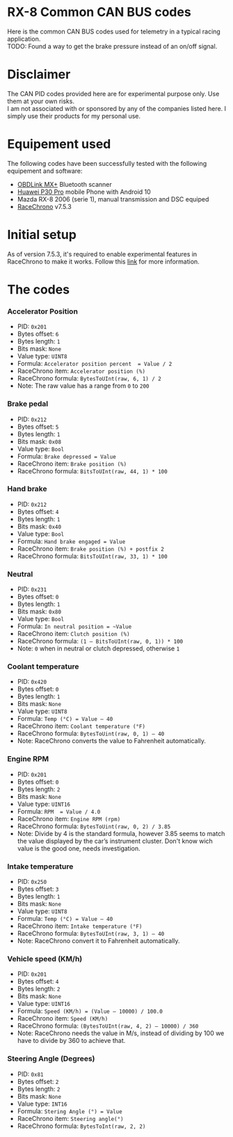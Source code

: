# RX-8 Common CAN BUS codes
Here is the common CAN BUS codes used for telemetry in a typical racing application.  
TODO: Found a way to get the brake pressure instead of an on/off signal.

# Disclaimer
The CAN PID codes provided here are for experimental purpose only. Use them at your own risks.  
I am not associated with or sponsored by any of the companies listed here. I simply use their products for my personal use.

# Equipement used
The following codes have been successfully tested with the following equipement and software:
- [OBDLink MX+](https://www.obdlink.com/products/obdlink-mxp) Bluetooth scanner
- [Huawei P30 Pro](https://consumer.huawei.com/en/phones/p30) mobile Phone with Android 10
- Mazda RX-8 2006 (serie 1), manual transmission and DSC equiped
- [RaceChrono](https://racechrono.com) v7.5.3

# Initial setup
As of version 7.5.3, it's required to enable experimental features in RaceChrono to make it works. Follow this [link](https://racechrono.com/article/faq/how-do-i-log-can-bus-messages) for more information.

# The codes
### Accelerator Position
- PID: `0x201`
- Bytes offset: `6`
- Bytes length: `1`
- Bits mask: `None`
- Value type: `UINT8`
- Formula: `Accelerator position percent  = Value / 2`
- RaceChrono item: `Accelerator position (%)`
- RaceChrono formula: `BytesToUInt(raw, 6, 1) / 2`
- Note: The raw value has a range from `0` to `200`

### Brake pedal
- PID: `0x212`
- Bytes offset: `5`
- Bytes length: `1`
- Bits mask: `0x08`
- Value type: `Bool`
- Formula: `Brake depressed = Value`
- RaceChrono item: `Brake position (%)`
- RaceChrono formula: `BitsToUInt(raw, 44, 1) * 100`

### Hand brake
- PID: `0x212`
- Bytes offset: `4`
- Bytes length: `1`
- Bits mask: `0x40`
- Value type: `Bool`
- Formula: `Hand brake engaged = Value`
- RaceChrono item: `Brake position (%) + postfix 2`
- RaceChrono formula: `BitsToUInt(raw, 33, 1) * 100`

### Neutral
- PID: `0x231`
- Bytes offset: `0`
- Bytes length: `1`
- Bits mask: `0x80`
- Value type: `Bool`
- Formula: `In neutral position = ~Value`
- RaceChrono item: `Clutch position (%)`
- RaceChrono formula: `(1 – BitsToUInt(raw, 0, 1)) * 100`
- Note: `0` when in neutral or clutch depressed, otherwise `1`

### Coolant temperature
- PID: `0x420`
- Bytes offset: `0`
- Bytes length: `1`
- Bits mask: `None`
- Value type: `UINT8`
- Formula: `Temp (°C) = Value – 40`
- RaceChrono item: `Coolant temperature (°F)`
- RaceChrono formula: `BytesToUint(raw, 0, 1) – 40`
- Note: RaceChrono converts the value to Fahrenheit automatically.

### Engine RPM
- PID: `0x201`
- Bytes offset: `0`
- Bytes length: `2`
- Bits mask: `None`
- Value type: `UINT16`
- Formula: `RPM  = Value / 4.0`
- RaceChrono item: `Engine RPM (rpm)`
- RaceChrono formula: `BytesToUint(raw, 0, 2) / 3.85`
- Note: Divide by 4 is the standard formula, however 3.85 seems to match the value displayed by the car’s instrument cluster. Don't know wich value is the good one, needs investigation.

### Intake temperature
- PID: `0x250`
- Bytes offset: `3`
- Bytes length: `1`
- Bits mask: `None`
- Value type: `UINT8`
- Formula: `Temp (°C) = Value – 40`
- RaceChrono item: `Intake temperature (°F)`
- RaceChrono formula: `BytesToUInt(raw, 3, 1) – 40`
- Note: RaceChrono convert it to Fahrenheit automatically.

### Vehicle speed (KM/h)
- PID: `0x201`
- Bytes offset: `4`
- Bytes length: `2`
- Bits mask: `None`
- Value type: `UINT16`
- Formula: `Speed (KM/h) = (Value – 10000) / 100.0`
- RaceChrono item: `Speed (KM/h)`
- RaceChrono formula: `(BytesToUInt(raw, 4, 2) – 10000) / 360`
- Note: RaceChrono needs the value in M/s, instead of dividing by 100 we have to divide by 360 to achieve that.

### Steering Angle (Degrees)
- PID: `0x81`
- Bytes offset: `2`
- Bytes length: `2`
- Bits mask: `None`
- Value type: `INT16`
- Formula: `Stering Angle (°) = Value`
- RaceChrono item: `Steering angle(°)`
- RaceChrono formula: `BytesToInt(raw, 2, 2)`

